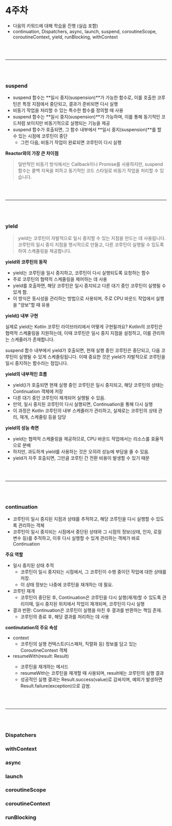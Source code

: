 # 4주차

- 다음의 키워드에 대해 학습을 진행 (실습 포함)
- continuation, Dispatchers, async, launch, suspend, coroutineScope, coroutineContext, yield, runBlocking, withContext

<br>
<br>
<hr>
<br>
<br>


### suspend

- suspend 함수는 **일시 중지(suspension)**가 가능한 함수로, 이를 호출한 코루틴은 특정 지점에서 중단되고, 결과가 준비되면 다시 실행
- 비동기 작업을 처리할 수 있는 특수한 함수를 정의할 때 사용
- suspend 함수는 **일시 중지(suspension)**가 가능하며, 이를 통해 동기적인 코드처럼 보이지만 비동기적으로 실행되는 기능을 제공
- suspend 함수가 호출되면, 그 함수 내부에서 **일시 중지(suspension)**를 할 수 있는 시점에 코루틴이 중단
  - 그런 다음, 비동기 작업이 완료되면 코루틴이 다시 실행

**Reactor와의 가장 큰 차이점**

> 일반적인 비동기 방식에서는 Callback이나 Promise를 사용하지만, suspend 함수는 콜백 지옥을 피하고 동기적인 코드 스타일로 비동기 작업을 처리할 수 있습니다.


<br>
<br>
<hr>
<br>
<br>

### yield

> yield는 코루틴이 자발적으로 일시 중지할 수 있는 지점을 만드는 데 사용됩니다. 코루틴의 일시 중지 지점을 명시적으로 만들고, 다른 코루틴이 실행될 수 있도록 하여 스케줄링을 제공합니다.

**yield와 코루틴의 동작**

- yield는 코루틴을 일시 중지하고, 코루틴이 다시 실행되도록 요청하는 함수
- 주로 코루틴의 협력적 스케줄링을 제어하는 데 사용
- yield를 호출하면, 해당 코루틴은 일시 중지되고 다른 대기 중인 코루틴이 실행될 수 있게 함.
- 이 방식은 동시성을 관리하는 방법으로 사용되며, 주로 CPU 바운드 작업에서 실행을 "양보"할 때 유용

**yield() 내부 구현**

실제로 yield는 Kotlin 코루틴 라이브러리에서 어떻게 구현될까요? Kotlin의 코루틴은 협력적 스케줄링을 지원하는데, 이때 코루틴은 일시 중지 지점을 설정하고, 이를 관리하는 스케줄러가 존재합니다.

suspend 함수 내부에서 yield가 호출되면, 현재 실행 중인 코루틴은 중단되고, 다음 코루틴이 실행될 수 있게 스케줄링됩니다. 이때 중요한 것은 yield가 자발적으로 코루틴을 일시 중지하는 함수라는 점입니다.

**yield의 내부적인 흐름**

- yield()가 호출되면 현재 실행 중인 코루틴은 일시 중지되고, 해당 코루틴의 상태는 Continuation 객체에 저장
- 다른 대기 중인 코루틴이 재개되어 실행될 수 있음.
- 만약, 일시 중지된 코루틴이 다시 실행되면, Continuation을 통해 다시 실행
- 이 과정은 Kotlin 코루틴의 내부 스케줄러가 관리하고, 실제로는 코루틴의 상태 관리, 재개, 스케줄링 등을 담당

**yield의 성능 측면**

- yield는 협력적 스케줄링을 제공하므로, CPU 바운드 작업에서는 리소스를 효율적으로 분배
- 하지만, 과도하게 yield를 사용하는 것은 오히려 성능에 부담을 줄 수 있음.
- yield가 자주 호출되면, 그만큼 코루틴 간 전환 비용이 발생할 수 있기 때문

<br>
<br>
<hr>
<br>
<br>

### continuation

- 코루틴이 일시 중지된 지점과 상태를 추적하고, 해당 코루틴을 다시 실행할 수 있도록 관리하는 객체
- 코루틴이 일시 중지되는 시점에서 중단된 상태와 그 시점의 정보(상태, 인자, 로컬 변수 등)를 추적하고, 이후 다시 실행할 수 있게 관리하는 객체가 바로 Continuation

**주요 역할**

- 일시 중지된 상태 추적
  - 코루틴이 일시 중지되는 시점에서, 그 코루틴이 수행 중이던 작업에 대한 상태를 저장.
  - 이 상태 정보는 나중에 코루틴을 재개하는 데 필요.
- 코루틴 재개
  - 코루틴이 중단된 후, Continuation은 코루틴을 다시 실행(재개)할 수 있도록 관리이때, 일시 중지된 위치에서 작업이 재개되며, 코루틴이 다시 실행
- 결과 반환: Continuation은 코루틴이 실행을 마친 후 결과를 반환하는 책임 존재.
  - 코루틴의 종료 후, 해당 결과를 처리하는 데 사용

**continutation의 주요 속성**
- context
  - 코루틴의 실행 컨텍스트(디스패처, 직렬화 등) 정보를 담고 있는 CoroutineContext 객체
- resumeWith(result: Result<T>)
  - 코루틴을 재개하는 메서드
  - resumeWith는 코루틴을 재개할 때 사용되며, result에는 코루틴의 실행 결과
  - 성공적인 실행 결과는 Result.success(value)로 감싸지며, 예외가 발생하면 Result.failure(exception)으로 감쌈.

<br>
<br>
<hr>
<br>
<br>


### Dispatchers


### withContext


### async


### launch



### coroutineScope 


### coroutineContext




### runBlocking



